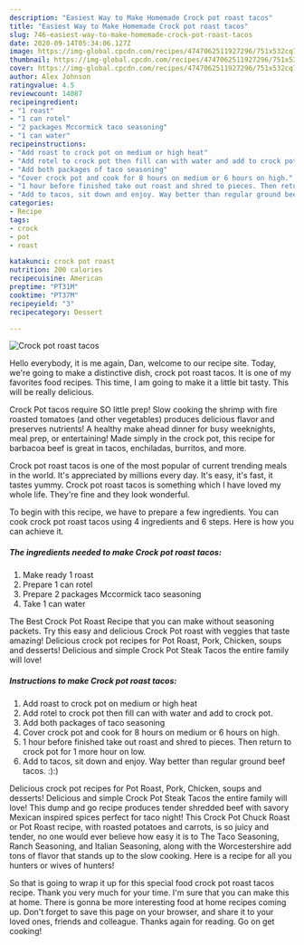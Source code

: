 ```yaml
---
description: "Easiest Way to Make Homemade Crock pot roast tacos"
title: "Easiest Way to Make Homemade Crock pot roast tacos"
slug: 746-easiest-way-to-make-homemade-crock-pot-roast-tacos
date: 2020-09-14T05:34:06.127Z
image: https://img-global.cpcdn.com/recipes/4747062511927296/751x532cq70/crock-pot-roast-tacos-recipe-main-photo.jpg
thumbnail: https://img-global.cpcdn.com/recipes/4747062511927296/751x532cq70/crock-pot-roast-tacos-recipe-main-photo.jpg
cover: https://img-global.cpcdn.com/recipes/4747062511927296/751x532cq70/crock-pot-roast-tacos-recipe-main-photo.jpg
author: Alex Johnson
ratingvalue: 4.5
reviewcount: 14087
recipeingredient:
- "1 roast"
- "1 can rotel"
- "2 packages Mccormick taco seasoning"
- "1 can water"
recipeinstructions:
- "Add roast to crock pot on medium or high heat"
- "Add rotel to crock pot then fill can with water and add to crock pot."
- "Add both packages of taco seasoning"
- "Cover crock pot and cook for 8 hours on medium or 6 hours on high."
- "1 hour before finished take out roast and shred to pieces. Then return to crock pot for 1 more hour on low."
- "Add to tacos, sit down and enjoy. Way better than regular ground beef tacos. :):)"
categories:
- Recipe
tags:
- crock
- pot
- roast

katakunci: crock pot roast 
nutrition: 200 calories
recipecuisine: American
preptime: "PT31M"
cooktime: "PT37M"
recipeyield: "3"
recipecategory: Dessert

---
```



![Crock pot roast tacos](https://img-global.cpcdn.com/recipes/4747062511927296/751x532cq70/crock-pot-roast-tacos-recipe-main-photo.jpg)

Hello everybody, it is me again, Dan, welcome to our recipe site. Today, we're going to make a distinctive dish, crock pot roast tacos. It is one of my favorites food recipes. This time, I am going to make it a little bit tasty. This will be really delicious.

Crock Pot tacos require SO little prep! Slow cooking the shrimp with fire roasted tomatoes (and other vegetables) produces delicious flavor and preserves nutrients! A healthy make ahead dinner for busy weeknights, meal prep, or entertaining! Made simply in the crock pot, this recipe for barbacoa beef is great in tacos, enchiladas, burritos, and more.

Crock pot roast tacos is one of the most popular of current trending meals in the world. It's appreciated by millions every day. It's easy, it's fast, it tastes yummy. Crock pot roast tacos is something which I have loved my whole life. They're fine and they look wonderful.


To begin with this recipe, we have to prepare a few ingredients. You can cook crock pot roast tacos using 4 ingredients and 6 steps. Here is how you can achieve it.

<!--inarticleads1-->

##### The ingredients needed to make Crock pot roast tacos:

1. Make ready 1 roast
1. Prepare 1 can rotel
1. Prepare 2 packages Mccormick taco seasoning
1. Take 1 can water


The Best Crock Pot Roast Recipe that you can make without seasoning packets. Try this easy and delicious Crock Pot roast with veggies that taste amazing! Delicious crock pot recipes for Pot Roast, Pork, Chicken, soups and desserts! Delicious and simple Crock Pot Steak Tacos the entire family will love! 

<!--inarticleads2-->

##### Instructions to make Crock pot roast tacos:

1. Add roast to crock pot on medium or high heat
1. Add rotel to crock pot then fill can with water and add to crock pot.
1. Add both packages of taco seasoning
1. Cover crock pot and cook for 8 hours on medium or 6 hours on high.
1. 1 hour before finished take out roast and shred to pieces. Then return to crock pot for 1 more hour on low.
1. Add to tacos, sit down and enjoy. Way better than regular ground beef tacos. :):)


Delicious crock pot recipes for Pot Roast, Pork, Chicken, soups and desserts! Delicious and simple Crock Pot Steak Tacos the entire family will love! This dump and go recipe produces tender shredded beef with savory Mexican inspired spices perfect for taco night! This Crock Pot Chuck Roast or Pot Roast recipe, with roasted potatoes and carrots, is so juicy and tender, no one would ever believe how easy it is to The Taco Seasoning, Ranch Seasoning, and Italian Seasoning, along with the Worcestershire add tons of flavor that stands up to the slow cooking. Here is a recipe for all you hunters or wives of hunters! 

So that is going to wrap it up for this special food crock pot roast tacos recipe. Thank you very much for your time. I'm sure that you can make this at home. There is gonna be more interesting food at home recipes coming up. Don't forget to save this page on your browser, and share it to your loved ones, friends and colleague. Thanks again for reading. Go on get cooking!
